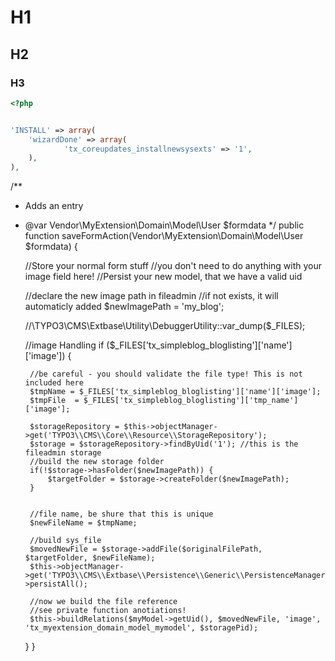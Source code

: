 # H1
## H2
### H3

```php
<?php


'INSTALL' => array(
	'wizardDone' => array(
			'tx_coreupdates_installnewsysexts' => '1',
	),
),


```


 /**
 * Adds an entry
 * @var Vendor\MyExtension\Domain\Model\User $formdata
 */
public function saveFormAction(Vendor\MyExtension\Domain\Model\User $formdata) {

    //Store your normal form stuff 
    //you don't need to do anything with your image field here!
    //Persist your new model, that we have a valid uid


    //declare the new image path in fileadmin
    //if not exists, it will automaticly added
    $newImagePath = 'my_blog';

    //\TYPO3\CMS\Extbase\Utility\DebuggerUtility::var_dump($_FILES);

    //image Handling
    if ($_FILES['tx_simpleblog_bloglisting']['name']['image']) {

        //be careful - you should validate the file type! This is not included here       
        $tmpName = $_FILES['tx_simpleblog_bloglisting']['name']['image'];
        $tmpFile  = $_FILES['tx_simpleblog_bloglisting']['tmp_name']['image'];

        $storageRepository = $this->objectManager->get('TYPO3\\CMS\\Core\\Resource\\StorageRepository');
        $storage = $storageRepository->findByUid('1'); //this is the fileadmin storage
        //build the new storage folder
        if(!$storage->hasFolder($newImagePath)) {
            $targetFolder = $storage->createFolder($newImagePath);
        }
        

        //file name, be shure that this is unique
        $newFileName = $tmpName;

        //build sys_file
        $movedNewFile = $storage->addFile($originalFilePath, $targetFolder, $newFileName);
        $this->objectManager->get('TYPO3\\CMS\\Extbase\\Persistence\\Generic\\PersistenceManager')->persistAll();

        //now we build the file reference
        //see private function anotiations!
        $this->buildRelations($myModel->getUid(), $movedNewFile, 'image', 'tx_myextension_domain_model_mymodel', $storagePid);
    }
}      